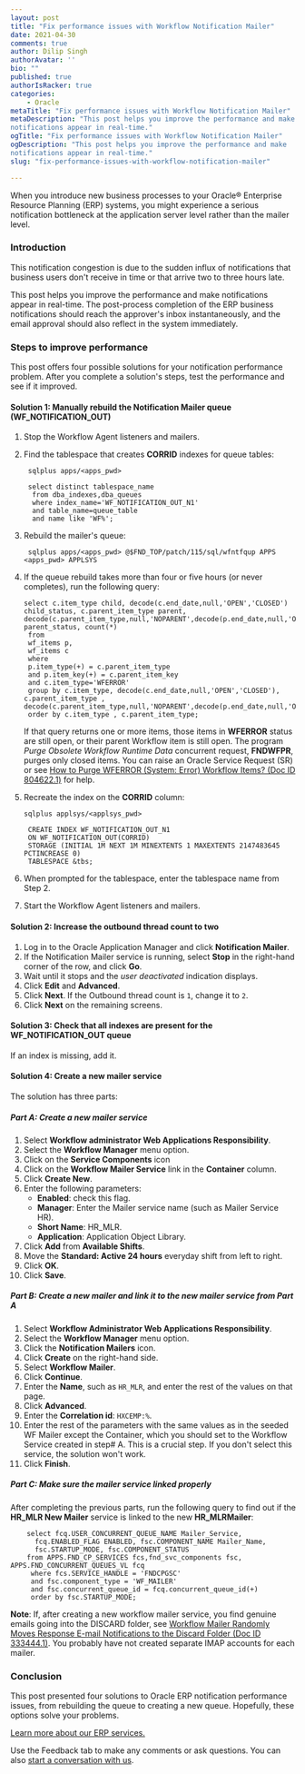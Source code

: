 ```yaml
---
layout: post
title: "Fix performance issues with Workflow Notification Mailer"
date: 2021-04-30
comments: true
author: Dilip Singh
authorAvatar: ''
bio: ""
published: true
authorIsRacker: true
categories:
    - Oracle
metaTitle: "Fix performance issues with Workflow Notification Mailer"
metaDescription: "This post helps you improve the performance and make
notifications appear in real-time."
ogTitle: "Fix performance issues with Workflow Notification Mailer"
ogDescription: "This post helps you improve the performance and make
notifications appear in real-time."
slug: "fix-performance-issues-with-workflow-notification-mailer"

---
```


When you introduce new business processes to your Oracle&reg; Enterprise Resource
Planning (ERP) systems, you might experience a serious notification bottleneck
at the application server level rather than the mailer level.

<!--more-->

### Introduction

This notification congestion is due to the sudden influx of notifications that
business users don't receive in time or that arrive two to three hours late.

This post helps you improve the performance and make notifications appear in
real-time. The post-process completion of the ERP business notifications should
reach the approver's inbox instantaneously, and the email approval should also
reflect in the system immediately.

### Steps to improve performance

This post offers four possible solutions for your notification performance
problem. After you complete a solution's steps, test the performance and see if
it improved.

#### Solution 1: Manually rebuild the Notification Mailer queue (WF\_NOTIFICATION\_OUT)

1. Stop the Workflow Agent listeners and mailers.
2. Find the tablespace that creates **CORRID** indexes for queue tables:

        sqlplus apps/<apps_pwd>
 
        select distinct tablespace_name
         from dba_indexes,dba_queues
         where index_name='WF_NOTIFICATION_OUT_N1'
         and table_name=queue_table
         and name like 'WF%';

3. Rebuild the mailer's queue:

        sqlplus apps/<apps_pwd> @$FND_TOP/patch/115/sql/wfntfqup APPS <apps_pwd> APPLSYS

4. If the queue rebuild takes more than four or five hours (or never completes),
   run the following query:

       select c.item_type child, decode(c.end_date,null,'OPEN','CLOSED') child_status, c.parent_item_type parent,                       decode(c.parent_item_type,null,'NOPARENT',decode(p.end_date,null,'OPEN','CLOSED')) parent_status, count(*)
        from
        wf_items p,
        wf_items c
        where
        p.item_type(+) = c.parent_item_type
        and p.item_key(+) = c.parent_item_key
        and c.item_type='WFERROR'
        group by c.item_type, decode(c.end_date,null,'OPEN','CLOSED'), c.parent_item_type , decode(c.parent_item_type,null,'NOPARENT',decode(p.end_date,null,'OPEN','CLOSED'))
        order by c.item_type , c.parent_item_type;

   If that query returns one or more items, those items in **WFERROR** status are
   still open, or their parent Workflow item is still open. The program
   *Purge Obsolete Workflow Runtime Data* concurrent request, **FNDWFPR**, purges
   only closed items. You can raise an Oracle Service Request (SR) or see
   [How to Purge WFERROR (System: Error) Workflow Items? (Doc ID 804622.1)](https://support.oracle.com/knowledge/Oracle%20E-Business%20Suite/804622_1.html)
   for help.

5. Recreate the index on the **CORRID** column:

       sqlplus applsys/<applsys_pwd>
 
        CREATE INDEX WF_NOTIFICATION_OUT_N1
        ON WF_NOTIFICATION_OUT(CORRID)
        STORAGE (INITIAL 1M NEXT 1M MINEXTENTS 1 MAXEXTENTS 2147483645 PCTINCREASE 0)
        TABLESPACE &tbs; 

6. When prompted for the tablespace, enter the tablespace name from Step 2.

7. Start the Workflow Agent listeners and mailers.

#### Solution 2: Increase the outbound thread count to two

1. Log in to the Oracle Application Manager and click **Notification Mailer**.
2. If the Notification Mailer service is running, select **Stop** in the right-hand
   corner of the row, and click **Go**.
3. Wait until it stops and the *user deactivated* indication displays.
4. Click **Edit** and **Advanced**.
5. Click **Next**. If the Outbound thread count is `1`, change it to `2`.
6. Click **Next** on the remaining screens.

#### Solution 3: Check that all indexes are present for the WF\_NOTIFICATION\_OUT queue

If an index is missing, add it.

#### Solution 4: Create a new mailer service

The solution has three parts:

##### Part A: Create a new mailer service

 1. Select **Workflow administrator Web Applications Responsibility**.
 2. Select the **Workflow Manager** menu option.
 3. Click on the **Service Components** icon
 4. Click on the **Workflow Mailer Service** link in the **Container** column.
 5. Click **Create New**.
 6. Enter the following parameters:
     - **Enabled**: check this flag.
     - **Manager**: Enter the Mailer service name (such as Mailer Service HR).
     - **Short Name**: HR_MLR.
     - **Application**: Application Object Library.
 7. Click **Add** from **Available Shifts**.
 8. Move the **Standard: Active 24 hours** everyday shift from left to right.
 9. Click **OK**.
 10. Click **Save**.

##### Part B: Create a new mailer and link it to the new mailer service from Part A

 1. Select **Workflow Administrator Web Applications Responsibility**.
 2. Select the **Workflow Manager** menu option.
 3. Click the **Notification Mailers** icon.
 4. Click  **Create** on the right-hand side.
 5. Select **Workflow Mailer**.
 6. Click **Continue**.
 7. Enter the **Name**, such as `HR_MLR`, and enter the rest of the values on that page.
 8. Click **Advanced**.
 9. Enter the **Correlation id**: `HXCEMP:%`.
 10. Enter the rest of the parameters with the same values as in the seeded WF
     Mailer except the Container, which you should set to the Workflow Service
     created in step# A. This is a crucial step. If you don't select this service,
     the solution won't work.
 11. Click **Finish**.

##### Part C: Make sure the mailer service linked properly

After completing the previous parts, run the following query to find out if the
**HR_MLR New Mailer** service is linked to the new **HR_MLRMailer**:

        select fcq.USER_CONCURRENT_QUEUE_NAME Mailer_Service,
          fcq.ENABLED_FLAG ENABLED, fsc.COMPONENT_NAME Mailer_Name,
          fsc.STARTUP_MODE, fsc.COMPONENT_STATUS
        from APPS.FND_CP_SERVICES fcs,fnd_svc_components fsc, APPS.FND_CONCURRENT_QUEUES_VL fcq
         where fcs.SERVICE_HANDLE = 'FNDCPGSC'
         and fsc.component_type = 'WF_MAILER'
         and fsc.concurrent_queue_id = fcq.concurrent_queue_id(+)
         order by fsc.STARTUP_MODE;

**Note**:  If, after creating a new workflow mailer service, you find genuine
emails going into the DISCARD folder, see
[Workflow Mailer Randomly Moves Response E-mail Notifications to the Discard Folder (Doc ID 333444.1)](https://support.oracle.com/knowledge/Oracle%20E-Business%20Suite/333444_1.html).
You probably have not created separate IMAP accounts for each mailer.

### Conclusion

This post presented four solutions to Oracle ERP notification performance issues,
from rebuilding the queue to creating a new queue.  Hopefully, these options
solve your problems.

<a class="cta purple" id="cta" href="https://www.rackspace.com/sap">Learn more about our ERP services.</a>

Use the Feedback tab to make any comments or ask questions. You can also [start a conversation with us](https://www.rackspace.com/contact).
